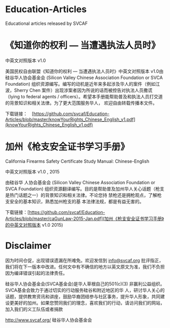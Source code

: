 # Education-Articles
Educational articles released by SVCAF

# 《知道你的权利 — 当遭遇执法人员时》

中英文对照版本 v1.0 

美国民权自由联盟《知道你的权利 — 当遭遇执法人员时》中英文对照版本 v1.0由硅谷华人协会基金会 (Silicon Valley Chinese Association Foundation or SVCA Foundation) 组织资源编写。编写的动机是近年来多起涉及华人的案件（例如江波，Sherry Chen 案件）出现涉案者因为所说的话而被控告对执法人员撒谎 （lying to federal agents / officers）。希望本手册能帮助普及和执法人员打交道的背景知识和相关法律。为了更大范围服务华人， 欢迎自由转载传播本文件。

下载链接：　[https://github.com/svcaf/Education-Articles/blob/master/knowYourRights_Chinese_English_v1.pdf](knowYourRights_Chinese_English_v1.pdf)

# 加州《枪支安全证书学习手册》

California Firearms Safety Certificate Study Manual: Chinese-English

中英文对照版本 v1.0 , 2015

由硅谷华 人协会基金会 (Silicon Valley Chinese Association Foundation or SVCA Foundation) 组织资源翻译编写。目的是帮助普及加州华人关心话题（枪支是热门话题之一）的背景知识和相关法律。不论您持 禁枪还是拥枪观点，了解枪支安全的基本知识，熟悉加州枪支的基 本法律法规，都是有益无害的。

下载链接：[https://github.com/svcaf/Education-Articles/blob/master/caGunLaw-2015-Jan.pdf](加州《枪支安全证书学习手册》的中英文对照版本 v1.0 2015)

# Disclaimer 

因为时间仓促，出现错误遗漏在所难免。欢迎发信到 info@svcaf.org 批评指正，我们将在下一版本中改进。任何文中有不确信的地方以英文原文为准，我们不负担因为编译错误引起的法律责任。

硅谷华人协会基金会(SVCA基金会)是华人草根自己的501(c)(3) 非赢利公益组织。SVCA基金会致力于通过切实的行动服务硅谷和附近地区的华 人，研讨华人关心的话题，提供教育资讯和讲座，鼓励华裔团结参与社区事务，提升华人形象，共同建设更美好的加州。如果您赞同我们的理念，喜欢我们的行动，请访问我们的网站，加入我们的义工队伍或者捐款

http://www.svcaf.org/ 
硅谷华人协会基金会

